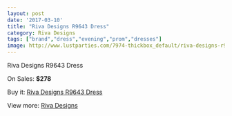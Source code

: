 ```yaml
---
layout: post
date: '2017-03-10'
title: "Riva Designs R9643 Dress"
category: Riva Designs
tags: ["brand","dress","evening","prom","dresses"]
image: http://www.lustparties.com/7974-thickbox_default/riva-designs-r9643-dress.jpg
---
```

Riva Designs R9643 Dress

On Sales: **$278**
<a href="https://www.lustparties.com/en/riva-designs/2660-riva-designs-r9643-dress.html"><amp-img layout="responsive" width="600" height="600" src="//www.lustparties.com/7974-thickbox_default/riva-designs-r9643-dress.jpg" alt="Riva Designs R9643 Dress 0" /></a>
<a href="https://www.lustparties.com/en/riva-designs/2660-riva-designs-r9643-dress.html"><amp-img layout="responsive" width="600" height="600" src="//www.lustparties.com/7975-thickbox_default/riva-designs-r9643-dress.jpg" alt="Riva Designs R9643 Dress 1" /></a>

Buy it: [Riva Designs R9643 Dress](https://www.lustparties.com/en/riva-designs/2660-riva-designs-r9643-dress.html "Riva Designs R9643 Dress")

View more: [Riva Designs](https://www.lustparties.com/en/6-riva-designs "Riva Designs")